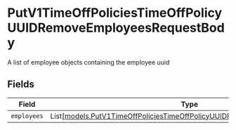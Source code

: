 # PutV1TimeOffPoliciesTimeOffPolicyUUIDRemoveEmployeesRequestBody

A list of employee objects containing the employee uuid


## Fields

| Field                                                                                                                                                    | Type                                                                                                                                                     | Required                                                                                                                                                 | Description                                                                                                                                              |
| -------------------------------------------------------------------------------------------------------------------------------------------------------- | -------------------------------------------------------------------------------------------------------------------------------------------------------- | -------------------------------------------------------------------------------------------------------------------------------------------------------- | -------------------------------------------------------------------------------------------------------------------------------------------------------- |
| `employees`                                                                                                                                              | List[[models.PutV1TimeOffPoliciesTimeOffPolicyUUIDRemoveEmployeesEmployees](../models/putv1timeoffpoliciestimeoffpolicyuuidremoveemployeesemployees.md)] | :heavy_minus_sign:                                                                                                                                       | N/A                                                                                                                                                      |
